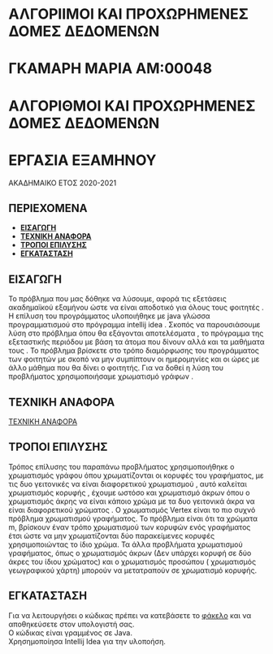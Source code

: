 # ΑΛΓΟΡΙΙΜΟΙ ΚΑΙ ΠΡΟΧΩΡΗΜΕΝΕΣ ΔΟΜΕΣ ΔΕΔΟΜΕΝΩΝ 
# ΓΚΑΜΑΡΗ ΜΑΡΙΑ  ΑΜ:00048

# ΑΛΓΟΡΙΘΜΟΙ ΚΑΙ ΠΡΟΧΩΡΗΜΕΝΕΣ ΔΟΜΕΣ ΔΕΔΟΜΕΝΩΝ 
# ΕΡΓΑΣΙΑ ΕΞΑΜΗΝΟΥ 
ΑΚΑΔΗΜΑΙΚΟ ΕΤΟΣ 2020-2021<br/>


## ΠΕΡΙΕΧΟΜΕΝΑ 
- **[ΕΙΣΑΓΩΓΗ](https://github.com/mariagkamari/00048#%CE%B5%CE%B9%CF%83%CE%B1%CE%B3%CF%89%CE%B3%CE%B7)**<br/>
- **[ΤΕΧΝΙΚΗ ΑΝΑΦΟΡΑ](https://github.com/mariagkamari/00048/blob/ee7e2cf1e7e49bed8c4d31217182790fecfa3c6b/%CF%84%CE%B5%CF%87%CE%BD%CE%B9%CE%BA%CE%B7%20%CE%B1%CE%BD%CE%B1%CF%86%CE%BF%CF%81%CE%B1-00048.pdf)**<br/>
- **[ΤΡΟΠΟΙ ΕΠΙΛΥΣΗΣ](https://github.com/mariagkamari/00048/blob/main/README.md#%CF%84%CF%81%CE%BF%CF%80%CE%BF%CE%B9-%CE%B5%CF%80%CE%B9%CE%BB%CF%85%CF%83%CE%B7%CF%83)**<br/>
- **[ΕΓΚΑΤΑΣΤΑΣΗ](https://github.com/MARIOS-ST/00106/blob/main/README.md#%CE%B5%CE%B3%CE%BA%CE%B1%CF%84%CE%B1%CF%83%CF%84%CE%B1%CF%83%CE%B7)**<br/>

## ΕΙΣΑΓΩΓΗ 
Το πρόβλημα που μας δόθηκε να λύσουμε, αφορά τις εξετάσεις 
ακαδημαϊκού εξαμήνου ώστε να είναι αποδοτικό για όλους τους 
φοιτητές . Η επίλυση του προγράμματος υλοποιήθηκε με java
γλώσσα προγραμματισμού στο πρόγραμμα intellij idea .
Σκοπός να παρουσιάσουμε λύση στο πρόβλημα όπου θα 
εξάγονται αποτελέσματα , το πρόγραμμα της εξεταστικής περιόδου 
με βάση τα άτομα που δίνουν αλλά και τα μαθήματα τους . 
Το πρόβλημα βρίσκετε στο τρόπο διαμόρφωσης του 
προγράμματος των φοιτητών με σκοπό να μην συμπίπτουν οι 
ημερομηνίες και οι ώρες με άλλο μάθημα που θα δίνει ο φοιτητής. 
Για να δοθεί η λύση του προβλήματος χρησιμοποιήσαμε 
χρωματισμό γράφων .
 <br>
## ΤΕΧΝΙΚΗ ΑΝΑΦΟΡΑ 
[ΤΕΧΝΙΚΗ ΑΝΑΦΟΡΑ](https://github.com/mariagkamari/00048/blob/ee7e2cf1e7e49bed8c4d31217182790fecfa3c6b/%CF%84%CE%B5%CF%87%CE%BD%CE%B9%CE%BA%CE%B7%20%CE%B1%CE%BD%CE%B1%CF%86%CE%BF%CF%81%CE%B1-00048.pdf) <br>
## ΤΡΟΠΟΙ ΕΠΙΛΥΣΗΣ 
Τρόπος επίλυσης του παραπάνω προβλήματος χρησιμοποιήθηκε 
ο χρωματισμός γράφου όπου χρωματίζονται οι κορυφές του 
γραφήματος, με τις δυο γειτονικές να είναι διαφορετικού 
χρωματισμού , αυτό καλείται χρωματισμός κορυφής , έχουμε 
ωστόσο και χρωματισμό άκρων όπου ο χρωματισμός άκρης να 
είναι κάποιο χρώμα με τα δυο γειτονικά άκρα να είναι διαφορετικού 
χρώματος . 
Ο χρωματισμός Vertex είναι το πιο συχνό πρόβλημα 
χρωματισμού γραφήματος. Το πρόβλημα είναι ότι τα χρώματα 
m, βρίσκουν έναν τρόπο χρωματισμού των κορυφών ενός 
γραφήματος έτσι ώστε να μην χρωματίζονται δύο παρακείμενες 
κορυφές χρησιμοποιώντας το ίδιο χρώμα. Τα άλλα προβλήματα 
χρωματισμού γραφήματος, όπως ο χρωματισμός άκρων (Δεν 
υπάρχει κορυφή σε δύο άκρες του ίδιου χρώματος) και 
ο χρωματισμός προσώπου ( χρωματισμός γεωγραφικού χάρτη) 
μπορούν να μετατραπούν σε χρωματισμό κορυφής.
 <br>

## ΕΓΚΑΤΑΣΤΑΣΗ
Για να λειτουργήσει ο κώδικας πρέπει να κατεβάσετε το [φάκελο](https://github.com/MARIOS-ST/00106/tree/main/main/java) και να αποθηκεύσετε στον υπολογιστή σας.<br> 
Ο κώδικας είναι γραμμένος σε Java. <br>
Χρησημοποίησα Intellij Idea για την υλοποήση. <br>
